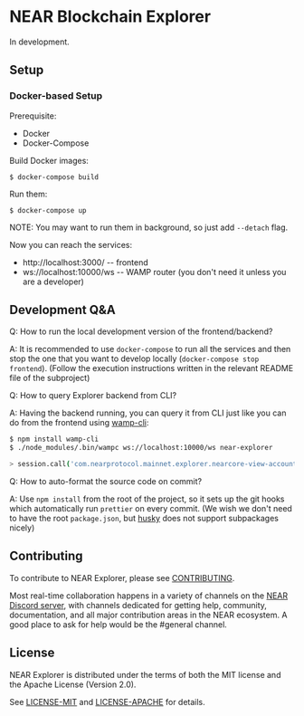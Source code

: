 # NEAR Blockchain Explorer

In development.

## Setup

### Docker-based Setup

Prerequisite:

-   Docker
-   Docker-Compose

Build Docker images:

```
$ docker-compose build
```

Run them:

```
$ docker-compose up
```

NOTE: You may want to run them in background, so just add `--detach` flag.

Now you can reach the services:

-   http://localhost:3000/ -- frontend
-   ws://localhost:10000/ws -- WAMP router (you don't need it unless you are a developer)

## Development Q&A

Q: How to run the local development version of the frontend/backend?

A: It is recommended to use `docker-compose` to run all the services and then stop the one that
you want to develop locally (`docker-compose stop frontend`). (Follow the execution instructions
written in the relevant README file of the subproject)

Q: How to query Explorer backend from CLI?

A: Having the backend running, you can query it from CLI just like you can do from the frontend using [wamp-cli](https://www.npmjs.com/package/wamp-cli):

```bash
$ npm install wamp-cli
$ ./node_modules/.bin/wampc ws://localhost:10000/ws near-explorer

> session.call('com.nearprotocol.mainnet.explorer.nearcore-view-account', ["frol.near"]).then(console.log);
```

Q: How to auto-format the source code on commit?

A: Use `npm install` from the root of the project, so it sets up the git hooks which
automatically run `prettier` on every commit. (We wish we don't need to have the root
`package.json`, but [husky](https://github.com/typicode/husky/issues/36) does not support
subpackages nicely)

## Contributing

To contribute to NEAR Explorer, please see [CONTRIBUTING](CONTRIBUTING.md).

Most real-time collaboration happens in a variety of channels on the
[NEAR Discord server](https://near.chat), with channels dedicated for getting help, community,
documentation, and all major contribution areas in the NEAR ecosystem. A good place to ask
for help would be the #general channel.

## License

NEAR Explorer is distributed under the terms of both the MIT license and the Apache License (Version 2.0).

See [LICENSE-MIT](LICENSE-MIT) and [LICENSE-APACHE](LICENSE-APACHE) for details.
